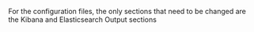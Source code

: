 For the configuration files, the only sections that need to be changed are the Kibana and Elasticsearch Output sections
